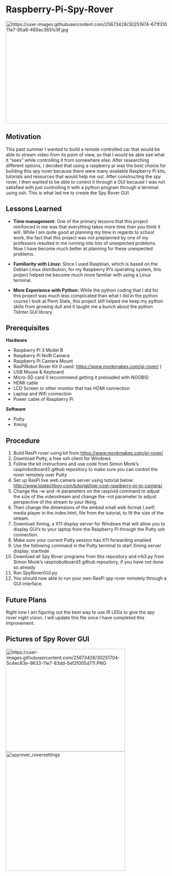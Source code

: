 # Raspberry-Pi-Spy-Rover
<img src="https://user-images.githubusercontent.com/25673428/30251974-671f310e-9638-11e7-95a8-465ec3651c9f.jpg" alt="https://user-images.githubusercontent.com/25673428/30251974-671f310e-9638-11e7-95a8-465ec3651c9f.jpg" class="shrinkToFit" width="569" height="320">

## Motivation

This past summer I wanted to build a remote controlled car that would be able to stream video from its point of view, so that I would be able see what it “sees” while controlling it from somewhere else. After researching different options, I decided that using a raspberry pi was the best choice for building this spy rover because there were many available Raspberry Pi kits, tutorials and resources that would help me out. After constructing the spy rover, I then wanted to be able to control it through a GUI because I was not satisfied with just controlling it with a python program through a terminal using ssh. This is what led me to create the Spy Rover GUI.

## Lessons Learned

* **Time management:**
	One of the primary lessons that this project reinforced in me was that everything takes more time than you think it will. While I am quite good at planning my time in regards to school work, the fact that this project was not preplanned by one of my professors resulted in me running into lots of unexpected problems. Now I have become much better at planning for these unexpected problems.

* **Familiarity with Linux:**
	Since I used Raspbian, which is based on the Debian Linux distribution, for my Raspberry Pi’s operating system, this project helped me become much more familiar with using a Linux terminal.

* **More Experience with Python:**
	While the python coding that I did for this project was much less complicated than what I did in the python course I took at Penn State, this project still helped me keep my python skills from growing dull and it taught me a bunch about the python TkInter GUI library.

## Prerequisites
**Hardware**
  * Raspberry Pi 3 Model B
  * Raspberry Pi NoIR Camera
  * Raspberry Pi Camera Mount
  * RasPiRobot Rover Kit (I used: https://www.monkmakes.com/pi-rover/ )
  * USB Mouse & Keyboard
  * Micro-SD card (I reccommend getting it preloaded with NOOBS)
  * HDMI cable
  * LCD Screen or other monitor that has HDMI connection
  * Laptop and Wifi connection
  * Power cable of Raspberry Pi
  
**Software**
  * Putty
  * Xming
  
## Procedure

1.	Build RasPi rover using kit from https://www.monkmakes.com/pi-rover/
2.	Download Putty, a free ssh client for Windows
3.	Follow the kit instructions and use code from Simon Monk’s raspirobotboard3 github repository to make sure you can control the rover remotely over Putty
4.	Set up RasPi live web camera server using tutorial below:
http://www.toptechboy.com/tutorial/low-cost-raspberry-pi-ip-camera/
5.	Change the –w and –h parameters on the raspivid command to adjust the size of the videostream and change the –rot parameter to adjust perspective of the stream to your liking. 
6.	Then change the dimensions of the embed small web format (.swf) media player in the index.html, file from the tutorial, to fit the size of the stream.
7.	Download Xming, a X11 display server for Windows that will allow you to display GUI’s to your laptop from the Raspberry Pi through the Putty ssh connection.
8.	Make sure your current Putty session has X11 forwarding enabled
9.	Use the following command in the Putty terminal to start Xming server display: startlxde
10.	Download all Spy Rover programs from this repository and rrb3.py from Simon Monk’s raspirobotboard3 github repository, if you have not done so already
11.	Run SpyRoverGUI.py
12.	You should now able to run your own RasPi spy rover remotely through a GUI interface.

## Future Plans
Right now I am figuring out the best way to use IR LEDs to give the spy rover night vision. I will update this file once I have completed this improvement.

## Pictures of Spy Rover GUI

<img src="https://user-images.githubusercontent.com/25673428/30251704-5c4ec83e-9633-11e7-83dd-5ef2f005d711.PNG" alt="https://user-images.githubusercontent.com/25673428/30251704-5c4ec83e-9633-11e7-83dd-5ef2f005d711.PNG" class="shrinkToFit transparent" width="373" height="320">

<img alt="spyrover_roversettings" src="https://user-images.githubusercontent.com/25673428/30251852-08678d16-9636-11e7-84a7-070a334c7390.PNG" style="max-width:100%;" width="373">
